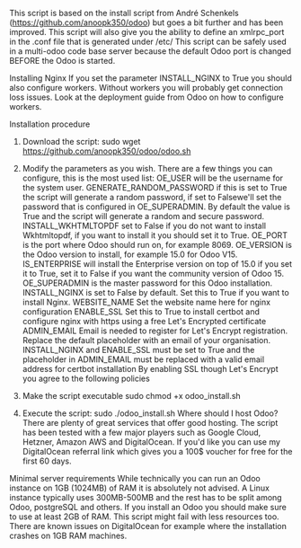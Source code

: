 
This script is based on the install script from André Schenkels (https://github.com/anoopk350/odoo) but goes a bit further and has been improved. This script will also give you the ability to define an xmlrpc_port in the .conf file that is generated under /etc/ This script can be safely used in a multi-odoo code base server because the default Odoo port is changed BEFORE the Odoo is started.

Installing Nginx
If you set the parameter INSTALL_NGINX to True you should also configure workers. Without workers you will probably get connection loss issues. Look at the deployment guide from Odoo on how to configure workers.

Installation procedure
1. Download the script:
sudo wget https://github.com/anoopk350/odoo/odoo.sh
2. Modify the parameters as you wish.
There are a few things you can configure, this is the most used list:
OE_USER will be the username for the system user.
GENERATE_RANDOM_PASSWORD if this is set to True the script will generate a random password, if set to Falsewe'll set the password that is configured in OE_SUPERADMIN. By default the value is True and the script will generate a random and secure password.
INSTALL_WKHTMLTOPDF set to False if you do not want to install Wkhtmltopdf, if you want to install it you should set it to True.
OE_PORT is the port where Odoo should run on, for example 8069.
OE_VERSION is the Odoo version to install, for example 15.0 for Odoo V15.
IS_ENTERPRISE will install the Enterprise version on top of 15.0 if you set it to True, set it to False if you want the community version of Odoo 15.
OE_SUPERADMIN is the master password for this Odoo installation.
INSTALL_NGINX is set to False by default. Set this to True if you want to install Nginx.
WEBSITE_NAME Set the website name here for nginx configuration
ENABLE_SSL Set this to True to install certbot and configure nginx with https using a free Let's Encrypted certificate
ADMIN_EMAIL Email is needed to register for Let's Encrypt registration. Replace the default placeholder with an email of your organisation.
INSTALL_NGINX and ENABLE_SSL must be set to True and the placeholder in ADMIN_EMAIL must be replaced with a valid email address for certbot installation
By enabling SSL though Let's Encrypt you agree to the following policies

3. Make the script executable
sudo chmod +x odoo_install.sh
4. Execute the script:
sudo ./odoo_install.sh
Where should I host Odoo?
There are plenty of great services that offer good hosting. The script has been tested with a few major players such as Google Cloud, Hetzner, Amazon AWS and DigitalOcean. If you'd like you can use my DigitalOcean referral link which gives you a 100$ voucher for free for the first 60 days.

Minimal server requirements
While technically you can run an Odoo instance on 1GB (1024MB) of RAM it is absolutely not advised. A Linux instance typically uses 300MB-500MB and the rest has to be split among Odoo, postgreSQL and others. If you install an Odoo you should make sure to use at least 2GB of RAM. This script might fail with less resources too. There are known issues on DigitalOcean for example where the installation crashes on 1GB RAM machines.
